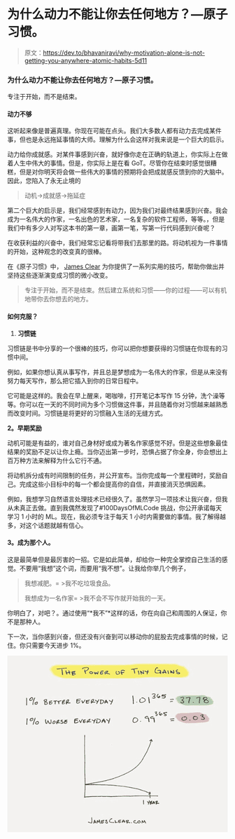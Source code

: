 # 为什么动力不能让你去任何地方？—原子习惯。

> 原文：<https://dev.to/bhavaniravi/why-motivation-alone-is-not-getting-you-anywhere-atomic-habits-5d11>

### 为什么动力不能让你去任何地方？—原子习惯。

专注于开始，而不是结束。

#### 动力不够

这听起来像是普遍真理。你现在可能在点头。我们大多数人都有动力去完成某件事，但也是永远拖延事情的大师。理解为什么会这样对我来说是一个巨大的启示。

动力给你成就感。对某件事感到兴奋，就好像你走在正确的轨道上，你实际上在做着人生中伟大的事情。但是，你实际上是在看 GoT。尽管你在结束时感觉很糟糕，但是对你明天将会做一些伟大的事情的预期将会把成就感反馈到你的大脑中。因此，您陷入了永无止境的

> 动机->成就感->拖延症

第二个巨大的启示是，我们经常感到有动力，因为我们对最终结果感到兴奋。我会成为一名伟大的作家，一名出色的艺术家，一名复杂的软件工程师，等等。，但是我们中有多少人对写这本书的第一章，画第一笔，写第一行代码感到兴奋呢？

在收获利益的兴奋中，我们经常忘记看将带我们去那里的路。将动机视为一件事情的开始，这种观念的改变真的很棒。

在《原子习惯》中， [James Clear](https://medium.com/u/528e9a6004d8) 为你提供了一系列实用的技巧，帮助你做出并坚持这些逐渐演变成习惯的微小改变。

> 专注于开始，而不是结束。然后建立系统和习惯——你的过程——可以有机地带你去你想去的地方。

#### 如何克服？

1.  **习惯链**

习惯链是书中分享的一个很棒的技巧，你可以把你想要获得的习惯链在你现有的习惯中间。

例如，如果你想认真从事写作，并且总是梦想成为一名伟大的作家，但是从来没有努力每天写作，那么把它插入到你的日常日程中。

它可能是这样的。我会在早上醒来，喝咖啡，打开笔记本写作 15 分钟，洗个澡等等。你可以在一天的不同时间为多个习惯做这件事，并且随着你对习惯越来越熟悉而改变时间。习惯链是将更好的习惯融入生活的无缝方式。

**2。早期奖励**

动机可能是有益的，谁对自己身材好或成为著名作家感觉不好。但是这些想象最佳结果的奖励不足以让你上瘾。当你迈出第一步时，恐惧占据了你全身，你会想出上百万种方法来解释为什么它行不通。

将动机拆分成有时间限制的任务，并公开宣布。当你完成每一个里程碑时，奖励自己。完成这些小目标中的每一个都会提高你的自信，并直接消灭恐惧因素。

例如，我想学习自然语言处理技术已经很久了。虽然学习一项技术让我兴奋，但我从未真正去做。直到我偶然发现了#100DaysOfMLCode 挑战，你公开承诺每天学习 1 小时的 ML。现在，我必须专注于每天 1 小时内需要做的事情。我了解得越多，对这个话题就越有信心。

#### 3。成为那个人。

这是最简单但是最厉害的一招。它是如此简单，却给你一种完全掌控自己生活的感觉。不要用“我想”这个词，而要用“我不想”。让我给你举几个例子，

> 我想减肥。= >我不吃垃圾食品。
> 
> 我想成为一名作家= >我不会不写作就开始我的一天。

你明白了，对吧？。通过使用“*我不”*这样的话，你在向自己和周围的人保证，你不是那种人。

下一次，当你感到兴奋，但还没有兴奋到可以移动你的屁股去完成事情的时候，记住。你只需要今天进步 1%。

[![](img/65343cd2eadd6672efc6c62d9fcceaff.png)](https://res.cloudinary.com/practicaldev/image/fetch/s--KzN0_Ere--/c_limit%2Cf_auto%2Cfl_progressive%2Cq_auto%2Cw_880/https://cdn-images-1.medium.com/max/602/0%2AJnlaseQdjC43DHc9)